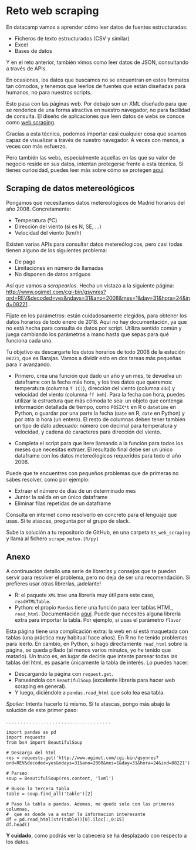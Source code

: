 # Reto web scraping

En datacamp vamos a aprender cómo leer datos de fuentes estructuradas:

* Ficheros de texto estructurados (CSV y similar)
* Excel
* Bases de datos

Y en el reto anterior, también vimos como leer datos de JSON, consultando a través de APIs.

En ocasiones, los datos que buscamos no se encuentran en estos formatos tan cómodos, y tenemos que leerlos de fuentes que están diseñadas para humanos, no para nuestros scripts.

Esto pasa con las páginas web. Por debajo son un XML diseñado para que se renderice de una forma atractiva en nuestro navegador, no para facilidad de consulta. El diseño de aplicaciones que leen datos de webs se conoce como [web scraping](https://en.wikipedia.org/wiki/Web_scraping).

Gracias a esta técnica, podemos importar casi cualquier cosa que seamos capaz de visualizar a través de nuestro navegador. A veces con menos, a veces con más esfuerzo.

Pero también las webs, especialmente aquellas en las que su valor de negocio reside en sus datos, intentan protegerse frente a esta técnica. Si tienes curiosidad, puedes leer más sobre cómo se protegen [aquí](https://github.com/JonasCz/How-To-Prevent-Scraping).

## Scraping de datos metereológicos

Pongamos que necesitamos datos metereológicos de Madrid horarios del año 2008. Concretamente:

* Temperatura (ºC)
* Dirección del viento (si es N, SE, ...)
* Velocidad del viento (km/h)

Existen varias APIs para consultar datos metereólogicos, pero casi todas tienen alguno de los siguientes problema:

* De pago
* Limitaciones en número de llamadas
* No disponen de datos antiguos

Así que vamos a _scrapearlos_. Hecha un vistazo a la siguiente página: http://www.ogimet.com/cgi-bin/gsynres?ord=REV&decoded=yes&ndays=31&ano=2008&mes=1&day=31&hora=24&ind=08221 .

Fíjate en los parámetros: están cuidadosamente elegidos, para obtener los datos horarios de todo enero de 2018. Aquí no hay documentación, ya que no está hecha para consulta de datos por script. Utiliza sentido común y juega cambiando los parámetros a mano hasta que sepas para qué funciona cada uno.

Tu objetivo es descargarte los datos horarios de todo 2008 de la estación `08221`, que es Barajas. Vamos a dividir esto en dos tareas más pequeñas para ir avanzando.

* Primero, crea una función que dado un año y un mes, te devuelva un dataframe con la fecha más hora, y los tres datos que queremos: temperatura (columna `T (C)`), dirección del viento (columna `ddd`) y velocidad del viento (columna `ff kmh`). Para la fecha con hora, puedes utilizar la estructura que más cómoda te sea: un objeto que contenga información detallada de tiempo, como `POSIX*t` en R o `datetime` en Python, o guardar por una parte la fecha (`Date` en R, `date` en Python) y por otra la hora (un entero). El resto de columnas deben tener también un tipo de dato adecuado: número con decimal para temperatura y velocidad, y cadena de caracteres para dirección del viento.

* Completa el script para que itere llamando a la función para todos los meses que necesitas extraer. El resultado final debe ser un único dataframe con los datos metereólogicos requeridos para todo el año 2008.

Puede que te encuentres con pequeños problemas que de primeras no sabes resolver, como por ejemplo:

* Extraer el número de días de un determinado mes
* Juntar la salida en un único dataframe
* Eliminar filas repetidas de un dataframe

Consulta en internet como resolverlo en concreto para el lenguaje que usas. Si te atascas, pregunta por el grupo de slack.

Sube la solución a tu repositorio de GitHub, en una carpeta `03_web_scraping` y llama al fichero `scrape_meteo.[R/py]`

## Anexo

A continuación detallo una serie de librerías y consejos que te pueden servir para resolver el problema, pero no deja de ser una recomendación. Si prefieres usar otras librerías, ¡adelante!

* R: el paquete `XML` trae una librería muy útil para este caso, `readHTMLTable`.
* Python: el propio `Pandas` tiene una función para leer tablas HTML, `read_html`. Documentación [aquí](https://pandas.pydata.org/pandas-docs/stable/generated/pandas.read_html.html). Puede que necesites alguna librería extra para importar la tabla. Por ejemplo, si usas el parámetro `flavor`

Esta página tiene una complicación extra: la web en sí está maquetada con tablas (una práctica muy habitual hace años). En R no he tenido problemas para leerlo. En cambio, en Python, si hago directamente `read_html` sobre la página, se queda pillado (al menos varios minutos, yo he tenido que matarlo). Un truco es, en lugar de decirle que intente parsear todas las tablas del html, es pasarle únicamente la tabla de interés. Lo puedes hacer:

* Descargando la página con `request.get`.
* Parseándola con `BeautifulSoup` (excelente librería para hacer web scraping en general).
* Y luego, diciéndole a `pandas.read_html` que solo lea esa tabla.

_Spoiler_: Intenta hacerlo tú mismo. Si te atascas, pongo más abajo la solución de este primer paso:

.
.
.
.
.
.
.
.
.
.
.
.
.
.
.
.
.
.
.
.
.
.
.
.
.
.
.
.
.
.
.
.
.
.
.
.

```
import pandas as pd
import requests
from bs4 import BeautifulSoup

# Descarga del html
res = requests.get('http://www.ogimet.com/cgi-bin/gsynres?ord=REV&decoded=yes&ndays=31&ano=2008&mes=1&day=31&hora=24&ind=08221')

# Parseo
soup = BeautifulSoup(res.content, 'lxml')

# Busco la tercera tabla
table = soup.find_all('table')[2]

# Paso la tabla a pandas. Ademas, me quedo solo con las primeras columnas,
#  que es donde va a estar la informacion interesante
df = pd.read_html(str(table))[0].iloc[:,0:15]
df.head()
```

__Y cuidado__, como podrás ver la cabecera se ha desplazado con respecto a los datos.
